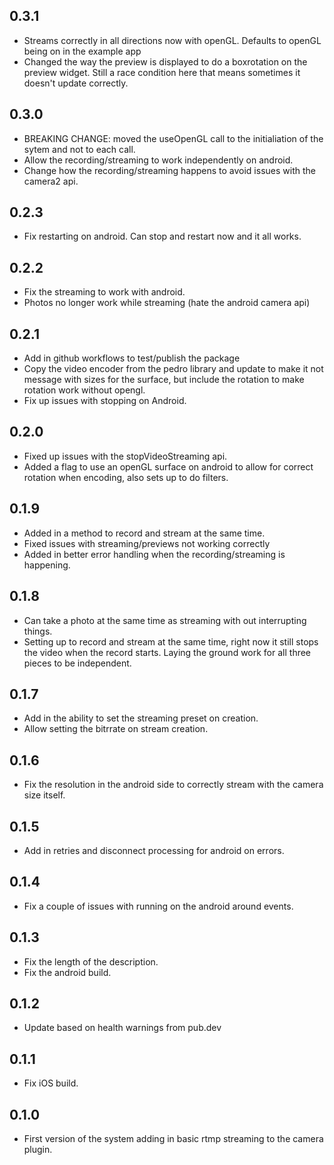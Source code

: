 ## 0.3.1

* Streams correctly in all directions now with openGL.  Defaults to openGL being on
in the example app
* Changed the way the preview is displayed to do a boxrotation on the preview widget.
Still a race condition here that means sometimes it doesn't update correctly.

## 0.3.0

* BREAKING CHANGE: moved the useOpenGL call to the initialiation
of the sytem and not to each call.
* Allow the recording/streaming to work independently on
android.
* Change how the recording/streaming happens to avoid issues with
the camera2 api.

## 0.2.3

* Fix restarting on android.  Can stop and restart now and
it all works.

## 0.2.2

* Fix the streaming to work with android.
* Photos no longer work while streaming (hate the android 
  camera api)

## 0.2.1

* Add in github workflows to test/publish the package
* Copy the video encoder from the pedro library and update
  to make it not message with sizes for the surface, but
  include the rotation to make rotation work without opengl.
* Fix up issues with stopping on Android.

## 0.2.0

* Fixed up issues with the stopVideoStreaming api.
* Added a flag to use an openGL surface on android to allow for
  correct rotation when encoding, also sets up to do filters.

## 0.1.9

* Added in a method to record and stream at the same time.
* Fixed issues with streaming/previews not working correctly
* Added in better error handling when the recording/streaming is happening.

## 0.1.8

* Can take a photo at the same time as streaming with out interrupting things.
* Setting up to record and stream at the same time, right now it still stops
  the video when the record starts.  Laying the ground work for all three
  pieces to be independent.

## 0.1.7

* Add in the ability to set the streaming preset on creation.
* Allow setting the bitrrate on stream creation.

## 0.1.6

* Fix the resolution in the android side to correctly stream with the camera
  size itself.

## 0.1.5

* Add in retries and disconnect processing for android on errors.

## 0.1.4

* Fix a couple of issues with running on the android around events.

## 0.1.3

* Fix the length of the description.
* Fix the android build.

## 0.1.2

* Update based on health warnings from pub.dev

## 0.1.1

* Fix iOS build.

## 0.1.0

* First version of the system adding in basic rtmp streaming
to the camera plugin.

